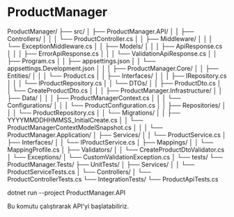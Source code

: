 # ProductManager

ProductManager/
├── src/
│   ├── ProductManager.API/
│   │   ├── Controllers/
│   │   │   └── ProductController.cs
│   │   ├── Middleware/
│   │   │   └── ExceptionMiddleware.cs
│   │   ├── Models/
│   │   │   ├── ApiResponse.cs
│   │   │   ├── ErrorApiResponse.cs
│   │   │   └── ValidationApiResponse.cs
│   │   ├── Program.cs
│   │   ├── appsettings.json
│   │   └── appsettings.Development.json
│   │
│   ├── ProductManager.Core/
│   │   ├── Entities/
│   │   │   └── Product.cs
│   │   ├── Interfaces/
│   │   │   ├── IRepository.cs
│   │   │   └── IProductRepository.cs
│   │   └── DTOs/
│   │       ├── ProductDto.cs
│   │       └── CreateProductDto.cs
│   │
│   ├── ProductManager.Infrastructure/
│   │   ├── Data/
│   │   │   ├── ProductManagerContext.cs
│   │   │   └── Configurations/
│   │   │       └── ProductConfiguration.cs
│   │   ├── Repositories/
│   │   │   └── ProductRepository.cs
│   │   └── Migrations/
│   │       ├── YYYYMMDDHHMMSS_InitialCreate.cs
│   │       └── ProductManagerContextModelSnapshot.cs
│   │
│   └── ProductManager.Application/
│       ├── Services/
│       │   └── ProductService.cs
│       ├── Interfaces/
│       │   └── IProductService.cs
│       ├── Mappings/
│       │   └── MappingProfile.cs
│       ├── Validators/
│       │   └── CreateProductDtoValidator.cs
│       └── Exceptions/
│           └── CustomValidationException.cs
│
└── tests/
    └── ProductManager.Tests/
        ├── UnitTests/
        │   ├── Services/
        │   │   └── ProductServiceTests.cs
        │   └── Controllers/
        │       └── ProductControllerTests.cs
        └── IntegrationTests/
            └── ProductApiTests.cs

dotnet run --project ProductManager.API

Bu komutu çalıştırarak API'yi başlatabiliriz.